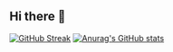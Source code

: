 ## Hi there 👋

<!--
**CarlosanL/CarlosanL** is a ✨ _special_ ✨ repository because its `README.md` (this file) appears on your GitHub profile.

Here are some ideas to get you started:

- 🔭 I’m currently working on ...
- 🌱 I’m currently learning ...
- 👯 I’m looking to collaborate on ...
- 🤔 I’m looking for help with ...
- 💬 Ask me about ...
- 📫 How to reach me: ...
- 😄 Pronouns: ...
- ⚡ Fun fact: ...
-->
[![GitHub Streak](https://streak-stats.demolab.com?user=CarlosanL&theme=transparent)](https://git.io/streak-stats)
[![Anurag's GitHub stats](https://github-readme-stats.vercel.app/api?username=CarlosanL&theme=tokyonight)](https://github.com/anuraghazra/github-readme-stats)
